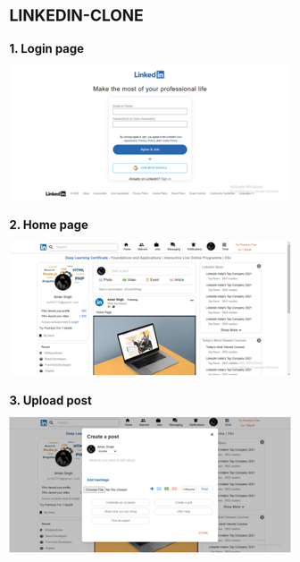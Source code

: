 # LINKEDIN-CLONE
## 1. Login page
  <img src='https://github.com/Aman2221/LINKEDIN-CLONE/blob/main/img/login.png' alt='Login page' /><br/>
  
## 2. Home page
  <img src='https://github.com/Aman2221/LINKEDIN-CLONE/blob/main/img/home.png' alt='Home page' /><br/>
  
## 3. Upload post 
  <img src='https://github.com/Aman2221/LINKEDIN-CLONE/blob/main/img/upload.png' alt='Upload post'><br/>
